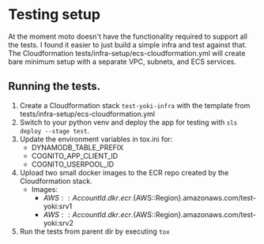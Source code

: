 # Testing setup

At the moment moto doesn't have the functionality required to support all the tests. I found it easier to just build a simple infra and test against that. The Cloudformation tests/infra-setup/ecs-cloudformation.yml will create bare minimum setup with a separate VPC, subnets, and ECS services.

## Running the tests.

1. Create a Cloudformation stack `test-yoki-infra` with the template from tests/infra-setup/ecs-cloudformation.yml
2. Switch to your python venv and deploy the app for testing with `sls deploy --stage test`.
3. Update the environment variables in tox.ini for:
    - DYNAMODB_TABLE_PREFIX
    - COGNITO_APP_CLIENT_ID
    - COGNITO_USERPOOL_ID
4. Upload two small docker images to the ECR repo created by the Cloudformation stack.
   - Images:
        - ${AWS::AccountId}.dkr.ecr.${AWS::Region}.amazonaws.com/test-yoki:srv1
        - ${AWS::AccountId}.dkr.ecr.${AWS::Region}.amazonaws.com/test-yoki:srv2
5. Run the tests from parent dir by executing `tox`